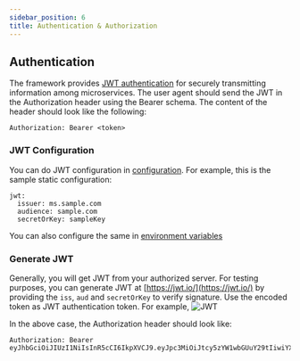 ```yaml
---
sidebar_position: 6
title: Authentication & Authorization
---
```


## Authentication
The framework provides [JWT authentication](https://jwt.io/introduction) for securely transmitting information among microservices. 
The user agent should send the JWT in the Authorization header using the Bearer schema. The content of the header should look like the following:
```
Authorization: Bearer <token>
```

### JWT Configuration
You can do JWT configuration in [configuration](./setup/configuration/static-vars.md/#defaultyaml). For example, this is the sample static configuration:
```
jwt:
  issuer: ms.sample.com
  audience: sample.com
  secretOrKey: sampleKey
```
You can also configure the same in [environment variables](./setup/configuration/env-vars.md/#custom-environment-variablesyaml)

### Generate JWT
Generally, you will get JWT from your authorized server. For testing purposes, you can generate JWT at [https://jwt.io/](https://jwt.io/) by providing the `iss`, `aud` and `secretOrKey` to verify signature. Use the encoded token as JWT authentication token. For example,
![JWT](/img/JWT.png)

In the above case, the Authorization header should look like:
```
Authorization: Bearer eyJhbGciOiJIUzI1NiIsInR5cCI6IkpXVCJ9.eyJpc3MiOiJtcy5zYW1wbGUuY29tIiwiYXVkIjoic2FtcGxlLmNvbSJ9._1fpM6VYq1rfKdTEqi8BcPTm8KIm4cNP8VhX0kQOEts
```
